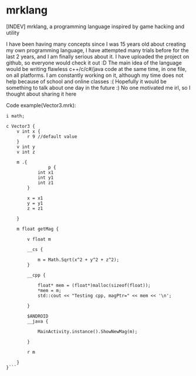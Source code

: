 # mrklang
[INDEV] mrklang, a programming language inspired by game hacking and utility

I have been having many concepts since I was 15 years old about creating my own programming language, I have attempted many trials before for the last 2 years, and I am finally serious about it. I have uploaded the project on github, so everyone would check it out :D The main idea of the language would be writing flawless c++/c/c#/java code at the same time, in one file, on all platforms. I am constantly working on it, although my time does not help because of school and online classes :( Hopefully it would be something to talk about one day in the future :) No one motivated me irl, so I thought about sharing it here

Code example(Vector3.mrk):
```
i math;

c Vector3 {
	v int x {
		r 9 //default value
	}
	v int y
	v int z
	
	m .{
                p {
			int x1
			int y1
			int z1
		}

		x = x1
		y = y1
		z = z1

	}

	m float getMag {

		v float m

		__cs {
			
			m = Math.Sqrt(x^2 + y^2 + z^2);
		}

		__cpp {

			float* mem = (float*)malloc(sizeof(float));
			*mem = m;
			std::cout << "Testing cpp, magPtr=" << mem << '\n';

		}

		$ANDROID
		__java {

			MainActivity.instance().ShowNewMag(m);
		
		}

		r m

	}
}```
